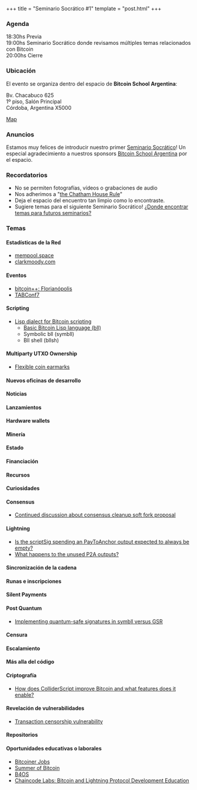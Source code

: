+++
title = "Seminario Socrático #1"
template = "post.html"
+++

### Agenda

18:30hs Previa\
19:00hs Seminario Socrático donde revisamos múltiples temas relacionados con Bitcoin\
20:00hs Cierre

### Ubicación

El evento se organiza dentro del espacio de **Bitcoin School Argentina**:

Bv. Chacabuco 625\
1º piso, Salón Principal\
Córdoba, Argentina X5000

[Map](https://maps.app.goo.gl/qKsJHTbN6XiK1h717) 

### Anuncios

Estamos muy felices de introducir nuestro primer [Seminario Socrático](/about)!
Un especial agradecimiento a nuestros sponsors [Bitcoin School Argentina](https://bitcoinschoolar.com/) por el espacio.

### Recordatorios

- No se permiten fotografías, vídeos o grabaciones de audio
- Nos adherimos a "[the Chatham House Rule](https://www.chathamhouse.org/about-us/chatham-house-rule)"
- Deja el espacio del encuentro tan limpio como lo encontraste.
- Sugiere temas para el siguiente Seminario Socrático! [¿Donde encontrar temas para futuros seminarios?](/about/find-topics)

### Temas

#### Estadísticas de la Red
- [mempool.space](https://mempool.space/)
- [clarkmoody.com](https://bitcoin.clarkmoody.com/dashboard/)
  
#### Eventos
- [bitcoin++: Florianópolis](https://btcplusplus.dev/conf/floripa)
- [TABConf7](https://6.tabconf.com/)

#### Scripting

- [Lisp dialect for Bitcoin scripting](https://delvingbitcoin.org/t/btc-lisp-as-an-alternative-to-script/682)
    - [Basic Bitcoin Lisp language (bll)](https://bitcoinops.org/en/topics/basic-bitcoin-lisp-language/)
    - Symbolic bll (symbll)
    - Bll shell (bllsh)

#### Multiparty UTXO Ownership
- [Flexible coin earmarks](https://delvingbitcoin.org/t/flexible-coin-earmarks/1275)

#### Nuevos oficinas de desarrollo

#### Noticias

#### Lanzamientos

#### Hardware wallets

#### Minería

#### Estado

#### Financiación

#### Recursos

#### Curiosidades

#### Consensus
- [Continued discussion about consensus cleanup soft fork proposal](https://delvingbitcoin.org/t/great-consensus-cleanup-revival)

#### Lightning
- [Is the scriptSig spending an PayToAnchor output expected to always be empty?](https://bitcoin.stackexchange.com/questions/124615/is-the-scriptsig-spending-an-paytoanchor-output-expected-to-always-be-empty)
- [What happens to the unused P2A outputs?](https://bitcoin.stackexchange.com/questions/124617/what-happens-to-the-unused-p2a-outputs)

#### Sincronización de la cadena

#### Runas e inscripciones

#### Silent Payments

#### Post Quantum
- [Implementing quantum-safe signatures in symbll versus GSR](https://delvingbitcoin.org/t/winternitz-one-time-signatures-contrasting-between-lisp-and-script/1255)

#### Censura

#### Escalamiento

#### Más alla del código

#### Criptografía
- [How does ColliderScript improve Bitcoin and what features does it enable?](https://bitcoin.stackexchange.com/questions/124690/how-does-colliderscript-improve-bitcoin-and-what-features-does-it-enable)

#### Revelación de vulnerabilidades
- [Transaction censorship vulnerability](https://groups.google.com/g/bitcoindev/c/GuS36ldye7s)

#### Repositorios

#### Oportunidades educativas o laborales

- [Bitcoiner Jobs](https://bitcoinerjobs.com/)
- [Summer of Bitcoin](https://www.summerofbitcoin.org/)
- [B4OS](https://www.libreriadesatoshi.com/b4os)
- [Chaincode Labs: Bitcoin and Lightning Protocol Development Education](https://learning.chaincode.com/)
